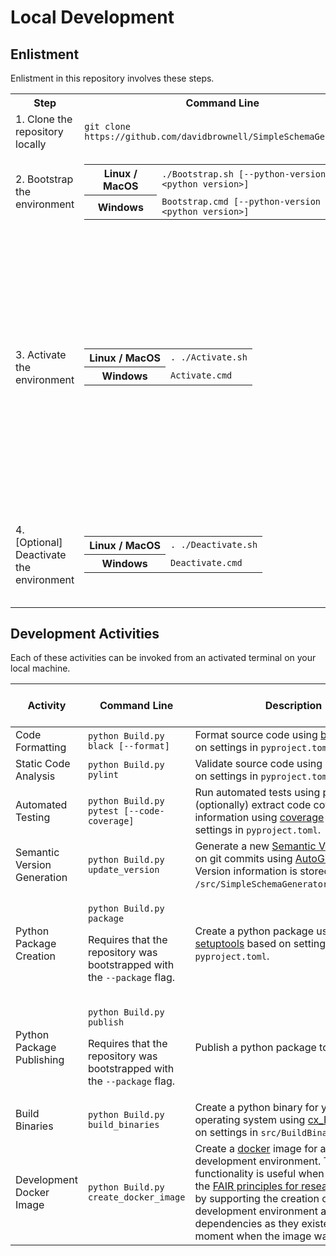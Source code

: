 # Local Development

## Enlistment
<!-- [BEGIN] Enlistment -->
Enlistment in this repository involves these steps.

<table>
<tr>
    <th>Step</th>
    <th>Command Line</th>
    <th>Description</th>
</tr>
<tr>
    <td>1. Clone the repository locally</td>
    <td><code>git clone https://github.com/davidbrownell/SimpleSchemaGenerator</code></td>
    <td><a href="https://git-scm.com/docs/git-clone" target="_blank">https://git-scm.com/docs/git-clone</a></td>
</tr>
<tr>
    <td>2. Bootstrap the environment</td>
    <td>
        <table>
            <tr>
                <th>Linux / MacOS</th>
                <td><code>./Bootstrap.sh [--python-version &lt;python version&gt;]</code></td>
            </tr>
            <tr>
                <th>Windows</th>
                <td><code>Bootstrap.cmd [--python-version &lt;python version&gt;]</code></td>
            </tr>
        </table>
    </td>
    <td>Prepares the repository for local development by enlisting in all dependencies.</td>
</tr>
<tr>
    <td>3. Activate the environment</td>
    <td>
        <table>
            <tr>
                <th>Linux / MacOS</th>
                <td><code>. ./Activate.sh</code></td>
            </tr>
            <tr>
                <th>Windows</th>
                <td><code>Activate.cmd</code></td>
            </tr>
        </table>
    </td>
    <td>
        <p>Activates the terminal for development. Each new terminal window must be activated.</p>
        <p>Activate.sh/.cmd is actually a shortcut to the most recently bootstrapped version of python (e.g. Activate3.11.sh/.cmd). With this functionality, it is possible to support multiple python versions in the same repository and activate each in a terminal using the python-specific activation script.</p>
    </td>
</tr>
<tr>
    <td>4. [Optional] Deactivate the environment</td>
    <td>
        <table>
            <tr>
                <th>Linux / MacOS</th>
                <td><code>. ./Deactivate.sh</code></td>
            </tr>
            <tr>
                <th>Windows</th>
                <td><code>Deactivate.cmd</code></td>
            </tr>
        </table>
    </td>
    <td>
        Deactivates the terminal environment. Deactivating is optional, as the terminal window itself may be closed when development activities are complete.
    </td>
</tr>
</table>
<!-- [END] Enlistment -->

## Development Activities
<!-- [BEGIN] Development Activities -->
Each of these activities can be invoked from an activated terminal on your local machine.

| Activity | Command Line | Description | Invoked by Continuous Integration |
| --- | --- | --- | :-: |
| Code Formatting | `python Build.py black [--format]` | Format source code using [black](https://github.com/psf/black) based on settings in `pyproject.toml`. | :white_check_mark: |
| Static Code Analysis | `python Build.py pylint` | Validate source code using [pylint](https://github.com/pylint-dev/pylint) based on settings in `pyproject.toml`. | :white_check_mark: |
| Automated Testing | `python Build.py pytest [--code-coverage]` | Run automated tests using [pytest](https://docs.pytest.org/) and (optionally) extract code coverage information using [coverage](https://coverage.readthedocs.io/) based on settings in `pyproject.toml`. | :white_check_mark: |
| Semantic Version Generation | `python Build.py update_version` | Generate a new [Semantic Version](https://semver.org) based on git commits using [AutoGitSemVer](https://github.com/davidbrownell/AutoGitSemVer). Version information is stored in `/src/SimpleSchemaGenerator/__init__.py`. | :white_check_mark: |
| Python Package Creation | <p><code>python Build.py package</code></p><p>Requires that the repository was bootstrapped with the <code>--package</code> flag. | Create a python package using [setuptools](https://github.com/pypa/setuptools) based on settings in `pyproject.toml`. | :white_check_mark: |
| Python Package Publishing | <p><code>python Build.py publish</code></p><p>Requires that the repository was bootstrapped with the <code>--package</code> flag. | Publish a python package to [PyPi](https://pypi.org). | :white_check_mark: |
| Build Binaries | `python Build.py build_binaries` |  Create a python binary for your current operating system using [cx_Freeze](https://cx-freeze.readthedocs.io/) based on settings in `src/BuildBinary.py`. | :white_check_mark: |
| Development Docker Image | `python Build.py create_docker_image` | Create a [docker](https://docker.com) image for a bootstrapped development environment. This functionality is useful when adhering to the [FAIR principles for research software](https://doi.org/10.1038/s41597-022-01710-x) by supporting the creation of a development environment and its dependencies as they existed at the moment when the image was created. |  |
<!-- [END] Development Activities -->
